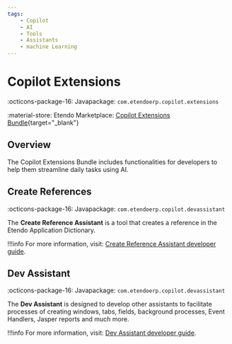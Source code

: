```yaml
---
tags: 
    - Copilot
    - AI
    - Tools
    - Assistants
    - machine Learning
---
```


# Copilot Extensions

:octicons-package-16: Javapackage: `com.etendoerp.copilot.extensions`

:material-store: Etendo Marketplace:  [Copilot Extensions Bundle](https://marketplace.etendo.cloud/#/product-details?module=82C5DA1B57884611ABA8F025619D4C05){target="_blank"}

## Overview

The Copilot Extensions Bundle includes functionalities for developers to help them streamline daily tasks using AI.

## Create References

:octicons-package-16: Javapackage: `com.etendoerp.copilot.devassistant`

The **Create Reference Assistant** is a tool that creates a reference in the Etendo Application Dictionary. 

!!!info
    For more information, visit: [Create Reference Assistant developer guide](../../etendo-copilot/bundles/create-references.md).

## Dev Assistant

:octicons-package-16: Javapackage: `com.etendoerp.copilot.devassistant`

The **Dev Assistant** is designed to develop other assistants to facilitate processes of creating windows, tabs, fields, background processes, Event Handlers, Jasper reports and much more.

!!!info
    For more information, visit: [Dev Assistant developer guide](../../etendo-copilot/bundles/dev-assistant.md).